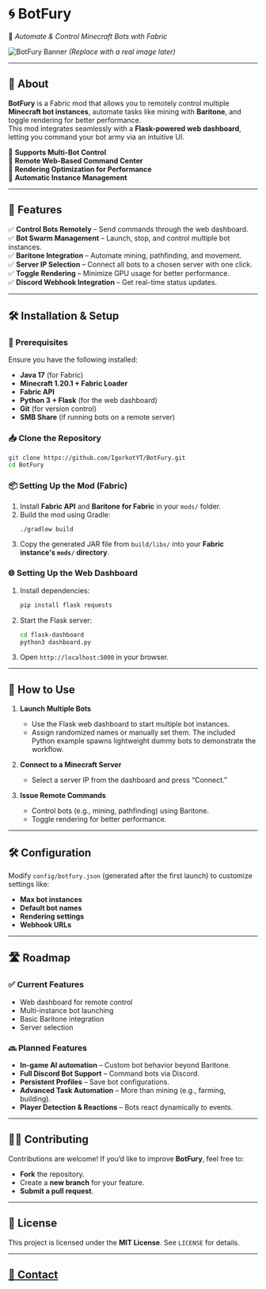 # 🌀 BotFury
🚀 *Automate & Control Minecraft Bots with Fabric*

![BotFury Banner](https://via.placeholder.com/1000x250?text=BotFury) *(Replace with a real image later)*  

---

## 📌 About
**BotFury** is a Fabric mod that allows you to remotely control multiple **Minecraft bot instances**, automate tasks like mining with **Baritone**, and toggle rendering for better performance.  
This mod integrates seamlessly with a **Flask-powered web dashboard**, letting you command your bot army via an intuitive UI.  

🔹 **Supports Multi-Bot Control**  
🔹 **Remote Web-Based Command Center**  
🔹 **Rendering Optimization for Performance**  
🔹 **Automatic Instance Management**  

---

## 🚀 Features
✅ **Control Bots Remotely** – Send commands through the web dashboard.  
✅ **Bot Swarm Management** – Launch, stop, and control multiple bot instances.  
✅ **Baritone Integration** – Automate mining, pathfinding, and movement.  
✅ **Server IP Selection** – Connect all bots to a chosen server with one click.  
✅ **Toggle Rendering** – Minimize GPU usage for better performance.  
✅ **Discord Webhook Integration** – Get real-time status updates.  

---

## 🛠️ Installation & Setup
### 📌 Prerequisites
Ensure you have the following installed:
- **Java 17** (for Fabric)
- **Minecraft 1.20.1 + Fabric Loader**
- **Fabric API**
- **Python 3 + Flask** (for the web dashboard)
- **Git** (for version control)
- **SMB Share** (if running bots on a remote server)

### 📥 Clone the Repository
```bash
git clone https://github.com/IgorkotYT/BotFury.git
cd BotFury
```

### 📦 Setting Up the Mod (Fabric)
1. Install **Fabric API** and **Baritone for Fabric** in your `mods/` folder.
2. Build the mod using Gradle:
   ```bash
   ./gradlew build
   ```
3. Copy the generated JAR file from `build/libs/` into your **Fabric instance's `mods/` directory**.

### 🌐 Setting Up the Web Dashboard
1. Install dependencies:
   ```bash
   pip install flask requests
   ```
2. Start the Flask server:
   ```bash
   cd flask-dashboard
   python3 dashboard.py
   ```
3. Open `http://localhost:5000` in your browser.

---

## 🔧 How to Use
1. **Launch Multiple Bots**
   - Use the Flask web dashboard to start multiple bot instances.
   - Assign randomized names or manually set them. The included Python example
     spawns lightweight dummy bots to demonstrate the workflow.
  
2. **Connect to a Minecraft Server**  
   - Select a server IP from the dashboard and press “Connect.”
  
3. **Issue Remote Commands**  
   - Control bots (e.g., mining, pathfinding) using Baritone.
   - Toggle rendering for better performance.

---

## 🛠️ Configuration
Modify `config/botfury.json` (generated after the first launch) to customize settings like:
- **Max bot instances**
- **Default bot names**
- **Rendering settings**
- **Webhook URLs**

---

## 🛣️ Roadmap
### ✅ Current Features
- Web dashboard for remote control
- Multi-instance bot launching
- Basic Baritone integration
- Server selection

### 🔜 Planned Features
- **In-game AI automation** – Custom bot behavior beyond Baritone.
- **Full Discord Bot Support** – Command bots via Discord.
- **Persistent Profiles** – Save bot configurations.
- **Advanced Task Automation** – More than mining (e.g., farming, building).
- **Player Detection & Reactions** – Bots react dynamically to events.

---

## 👨‍💻 Contributing
Contributions are welcome! If you’d like to improve **BotFury**, feel free to:
- **Fork** the repository.
- Create a **new branch** for your feature.
- **Submit a pull request**.

---

## 📜 License
This project is licensed under the **MIT License**. See `LICENSE` for details.

---

## [📢 Contact](https://guns.lol/aridlin)
